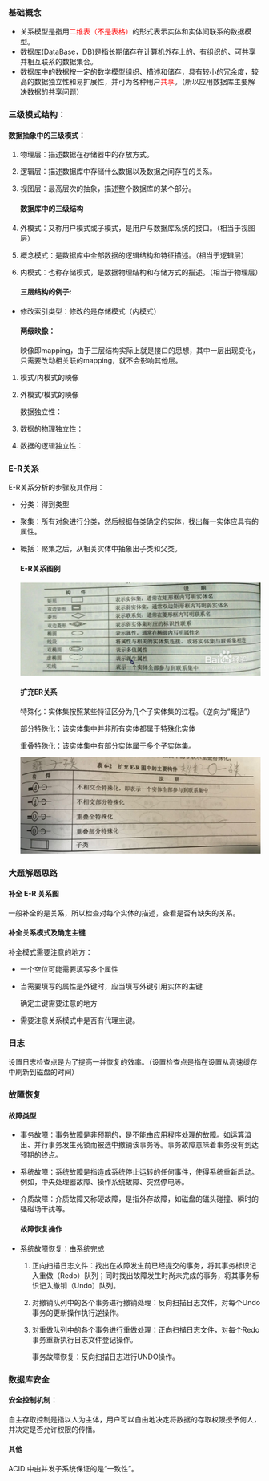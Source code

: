 ### 基础概念

- 关系模型是指用<font color='red'>二维表（不是表格）</font>的形式表示实体和实体间联系的数据模型。
- 数据库(DataBase，DB)是指长期储存在计算机外存上的、有组织的、可共享并相互联系的数据集合。
- 数据库中的数据按一定的数学模型组织、描述和储存，具有较小的冗余度，较高的数据独立性和易扩展性，并可为各种用户<font color='red'>共享</font>。（所以应用数据库主要解决数据的共享问题）

### 三级模式结构：

#### 数据抽象中的三级模式：

1. 物理层：描述数据在存储器中的存放方式。

2. 逻辑层：描述数据库中存储什么数据以及数据之间存在的关系。

3. 视图层：最高层次的抽象，描述整个数据库的某个部分。
   
   #### 数据库中的三级结构

4. 外模式：又称用户模式或子模式，是用户与数据库系统的接口。（相当于视图层）

5. 概念模式：是数据库中全部数据的逻辑结构和特征描述。（相当于逻辑层）

6. 内模式：也称存储模式，是数据物理结构和存储方式的描述。（相当于物理层）
   
   #### 三层结构的例子:
- 修改索引类型：修改的是存储模式（内模式）
  
  #### 两级映像：
  
  映像即mapping，由于三层结构实际上就是接口的思想，其中一层出现变化，只需要改动相关联的mapping，就不会影响其他层。
1. 模式/内模式的映像

2. 外模式/模式的映像
   
   数据独立性：

3. 数据的物理独立性：

4. 数据的逻辑独立性：

### E-R关系

E-R关系分析的步骤及其作用：

- 分类：得到类型

- 聚集：所有对象进行分类，然后根据各类确定的实体，找出每一实体应具有的属性。

- 概括：聚集之后，从相关实体中抽象出子类和父类。
  
  #### E-R关系图例
  
  ![](img/E-R关系图例.jpg)
  
  #### 扩充ER关系
  
  特殊化：实体集按照某些特征区分为几个子实体集的过程。（逆向为“概括”）
  
  部分特殊化：该实体集中并非所有实体都属于特殊化实体
  
  重叠特殊化：该实体集中有部分实体属于多个子实体集。
  
  ![](img/扩充ER关系图例.png)

### 大题解题思路

#### 补全 E-R 关系图

一般补全的是关系，所以检查对每个实体的描述，查看是否有缺失的关系。

#### 补全关系模式及确定主键

补全模式需要注意的地方：

- 一个空位可能需要填写多个属性

- 当需要填写的属性是外键时，应当填写外键引用实体的主键
  
  确定主键需要注意的地方

- 需要注意关系模式中是否有代理主键。

### 日志

设置日志检查点是为了提高一并恢复的效率。（设置检查点是指在设置从高速缓存中刷新到磁盘的时间）

### 故障恢复

#### 故障类型

- 事务故障：事务故障是非预期的，是不能由应用程序处理的故障。如运算溢出、并行事务发生死锁而被选中撤销该事务等。事务故障意味着事务没有到达预期的终点。

- 系统故障：系统故障是指造成系统停止运转的任何事件，使得系统重新启动。例如，中央处理器故障、操作系统故障、突然停电等。

- 介质故障：介质故障又称硬故障，是指外存故障，如磁盘的磁头碰撞、瞬时的强磁场干扰等。
  
  #### 故障恢复操作

- 系统故障恢复：由系统完成
  
  1. 正向扫描日志文件：找出在故障发生前已经提交的事务，将其事务标识记入重做（Redo）队列；同时找出故障发生时尚未完成的事务，将其事务标识记入撤销（Undo）队列。
  
  2. 对撤销队列中的各个事务进行撤销处理：反向扫描日志文件，对每个Undo事务的更新操作执行逆操作。
  
  3. 对重做队列中的各个事务进行重做处理：正向扫描日志文件，对每个Redo事务重新执行日志文件登记操作。
     
     事务故障恢复：反向扫描日志进行UNDO操作。

### 数据库安全

#### 安全控制机制：

自主存取控制是指以人为主体，用户可以自由地决定将数据的存取权限授予何人，并决定是否允许权限的传播。

#### 其他

ACID 中由并发子系统保证的是“一致性”。
